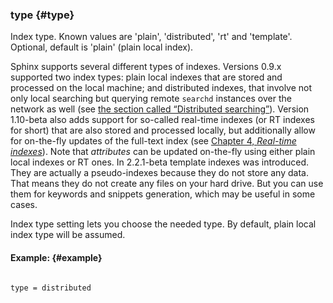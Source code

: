### type {#type}

Index type. Known values are &#039;plain&#039;, &#039;distributed&#039;, &#039;rt&#039; and &#039;template&#039;. Optional, default is &#039;plain&#039; (plain local index).

Sphinx supports several different types of indexes. Versions 0.9.x supported two index types: plain local indexes that are stored and processed on the local machine; and distributed indexes, that involve not only local searching but querying remote `searchd` instances over the network as well (see [the section called “Distributed searching”](../../distributed_searching.md)). Version 1.10-beta also adds support for so-called real-time indexes (or RT indexes for short) that are also stored and processed locally, but additionally allow for on-the-fly updates of the full-text index (see [Chapter 4, _Real-time indexes_](../../4_real-time_indexes/README.md)). Note that _attributes_ can be updated on-the-fly using either plain local indexes or RT ones. In 2.2.1-beta template indexes was introduced. They are actually a pseudo-indexes because they do not store any data. That means they do not create any files on your hard drive. But you can use them for keywords and snippets generation, which may be useful in some cases.

Index type setting lets you choose the needed type. By default, plain local index type will be assumed.

#### Example: {#example}

```

type = distributed

```